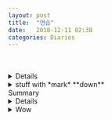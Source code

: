 ```yaml
---
layout: post
title:  "연습"
date:   2018-12-11 02:38
categories: Diaries
---
```

<br>
<br>

<details>
  <summary::-webkit-details-marker {
    display: none;
}> 
   
    Click to expand</summary>
  whatever
</details>

<details><summary>stuff with *mark* **down**</summary><p>

## _formatted_ **heading** with [a](link)

---
{{standard 3-backtick code block omitted from here due to escaping issues}}
---

Collapsible until here.
</p></details>

<!doctype html><summary style="list-style: none">Summary<details style="list-style: none">Crap</details></summary> <details style="list-style: none"><summary \style="list-style: none">Wow</summary>Wowing</details>


